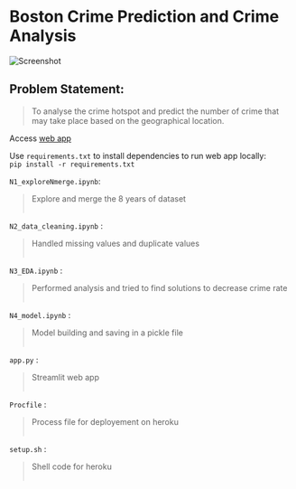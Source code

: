 
# Boston Crime Prediction and Crime Analysis
![Screenshot](https://phcrestoration.com/wp-content/uploads/2021/08/93708404_s.jpeg)<br />
## Problem Statement: <br />
>To analyse the crime hotspot and predict the number of crime that may take place  based on the geographical location. <br />

Access [web app](http://boston-crime.herokuapp.com/)<br />

Use `requirements.txt` to install dependencies to run web app locally: <br />
`pip install -r requirements.txt`<br />

`N1_exploreNmerge.ipynb`: <br />
>Explore and merge the 8 years of dataset <br /><br />

`N2_data_cleaning.ipynb` :<br />
>Handled missing values and duplicate values <br /><br />

`N3_EDA.ipynb` :<br />
>Performed analysis and tried to find solutions to decrease crime rate<br /><br />

`N4_model.ipynb` :<br />
>Model building and saving in a pickle file<br /><br />

`app.py` :<br />
>Streamlit web app<br /><br />

`Procfile` :<br />
>Process file for deployement on heroku <br /><br />

`setup.sh` :<br />
>Shell code for heroku <br /><br />